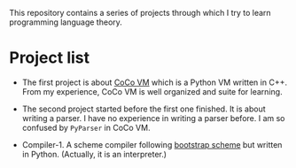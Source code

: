 This repository contains a series of projects through which I try to learn
programming language theory.

# Project list

* The first project is about [CoCo VM](http://knuth.luther.edu/~leekent/CoCo/)
  which is a Python VM written in C++. From my experience, CoCo VM is well
  organized and suite for learning.

* The second project started before the first one finished. It is about writing
  a parser. I have no experience in writing a parser before. I am so confused
  by `PyParser` in CoCo VM.

* Compiler-1. A scheme compiler following
  [bootstrap scheme](http://peter.michaux.ca/articles/scheme-from-scratch-introduction)
  but written in Python. (Actually, it is an interpreter.)
